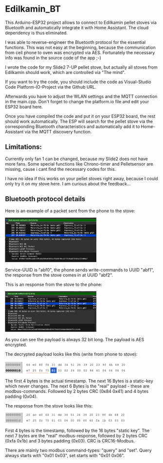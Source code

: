 # Edilkamin_BT

This Arduino-ESP32 project allows to connect to Edilkamin pellet stoves via Bluetooth and automatically integrate it with Home Assistant. The cloud dependency is thus eliminated. 

I was able to reverse-engineer the Bluetooth protocol for the essential functions. This was not easy at the beginning, because the communication from cell phone to oven was encrypted via AES. Fortunately the necessary info was found in the source code of the app ;-)

I wrote the code for my Slide2 7-UP pellet stove, but actually all stoves from Edilkamin should work, which are controlled via "The mind".

If you want to try the code, you should include the code as Visual-Studio Code Platform-IO-Project via the Github URL. 

Afterwards you have to adjust the WLAN settings and the MQTT connection in the main.cpp. Don't forget to change the platform.io file and edit your ESP32 board here.

Once you have compiled the code and put it on your ESP32 board, the rest should work automatically. The ESP will search for the pellet stove via the corresponding Bluetooth characteristics and automatically add it to Home-Assistant via the MQTT discovery function.

## Limitations:

Currently only fan 1 can be changed, because my Slide2 does not have more fans. Some special functions like Chrono-timer and Pelletsensor are missing, cause i cant find the necessary codes for this.

I have no idea if this works on your pellet stoves right away, because I could only try it on my stove here. I am curious about the feedback...

## Bluetooth protocol details

Here is an example of a packet sent from the phone to the stove:

<img src="./images/Write.png" alt="Write" title="Write" width="300">

Service-UUID is "abf0", the phone sends write-commands to UUID "abf1", the response from the stove comes in at UUID "abf2".

This is an response from the stove to the phone:

<img src="./images/Response.png" alt="Write" title="Write" width="300">

As you can see the payload is always 32 bit long. The payload is AES encrypted. 

The decrypted payload looks like this (write from phone to stove):

<img src="./images/Write-payload.png" alt="Write" title="Write" width="400">

The first 4 bytes is the actual timestamp. The next 16 Bytes is a static-key which never changes. The next 6 Bytes is the "real" payload - these are modbus-commands. Followed by 2 bytes CRC (0x84 0x41) and 4 bytes padding (0x04).

The response from the stove looks like this:

<img src="./images/Response-payload.png" alt="Write" title="Write" width="400">

First 4 bytes is the timestamp, followed by the 16 bytes "static key". The next 7 bytes are the "real" modbus-response, followed by 2 bytes CRC (0xfa 0x1b) and 3 bytes padding (0x03). CRC is CRC16-Modbus.

There are mainly two modbus command-types: "query" and "set". Query always starts with "0x01 0x03", set starts with "0x01 0x06".




